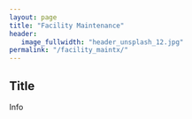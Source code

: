 ```yaml
---
layout: page
title: "Facility Maintenance"
header:
   image_fullwidth: "header_unsplash_12.jpg"
permalink: "/facility_maintx/"
---
```


## Title
Info
